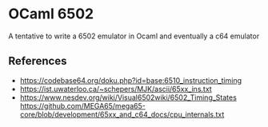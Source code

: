
# OCaml 6502

A tentative to write a 6502 emulator in Ocaml and eventually a c64 emulator

## References

* https://codebase64.org/doku.php?id=base:6510_instruction_timing
* https://ist.uwaterloo.ca/~schepers/MJK/ascii/65xx_ins.txt
* https://www.nesdev.org/wiki/Visual6502wiki/6502_Timing_States	
https://github.com/MEGA65/mega65-core/blob/development/65xx_and_c64_docs/cpu_internals.txt